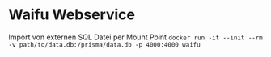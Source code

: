 # Waifu Webservice
Import von externen SQL Datei per Mount Point
`docker run -it --init --rm -v path/to/data.db:/prisma/data.db -p 4000:4000 waifu`